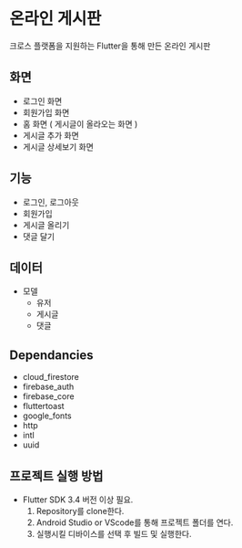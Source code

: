 # 온라인 게시판
크로스 플랫폼을 지원하는 Flutter을 통해 만든 온라인 게시판


## 화면
- 로그인 화면 
- 회원가입 화면
- 홈 화면 ( 게시글이 올라오는 화면 )
- 게시글 추가 화면
- 게시글 상세보기 화면

## 기능
- 로그인, 로그아웃
- 회원가입
- 게시글 올리기
- 댓글 달기

## 데이터
- 모델
    - 유저
    - 게시글
    - 댓글


## Dependancies
- cloud_firestore
- firebase_auth
- firebase_core
- fluttertoast
- google_fonts
- http
- intl
- uuid


## 프로젝트 실행 방법
- Flutter SDK 3.4 버전 이상 필요.
    1. Repository를 clone한다.
    2. Android Studio or VScode를 통해 프로젝트 폴더를 연다.
    3. 실행시킬 디바이스를 선택 후 빌드 및 실행한다.
